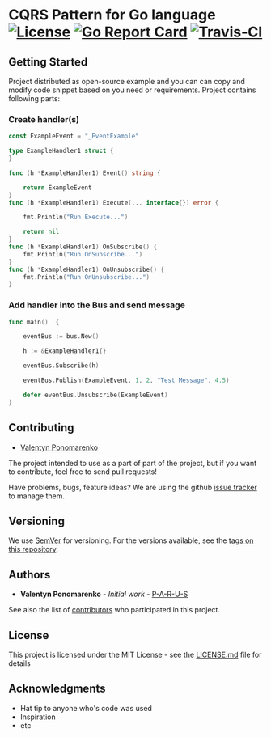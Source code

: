 # CQRS Pattern for Go language [![License](https://img.shields.io/dub/l/vibe-d.svg)](https://opensource.org/licenses/MIT) [![Go Report Card](https://goreportcard.com/badge/github.com/P-A-R-U-S/Golang-CQRS)](https://goreportcard.com/report/github.com/P-A-R-U-S/Golang-CQRS) [![Travis-CI](https://travis-ci.org/P-A-R-U-S/Go-CQRS.svg?branch=master)](https://travis-ci.org/P-A-R-U-S/Go-CQRS)

## Getting Started

Project distributed as open-source example and you can can copy and modify code snippet based on you need or requirements.
Project contains following parts:

### Create handler(s)

```GO
const ExampleEvent = "_EventExample"

type ExampleHandler1 struct {
}

func (h *ExampleHandler1) Event() string {

	return ExampleEvent
}
func (h *ExampleHandler1) Execute(... interface{}) error {

	fmt.Println("Run Execute...")

	return nil
}
func (h *ExampleHandler1) OnSubscribe() {
	fmt.Println("Run OnSubscribe...")
}
func (h *ExampleHandler1) OnUnsubscribe() {
	fmt.Println("Run OnUnsubscribe...")
}

```

### Add handler into the Bus and send message

```Go
func main()  {

	eventBus := bus.New()

	h := &ExampleHandler1{}

	eventBus.Subscribe(h)

	eventBus.Publish(ExampleEvent, 1, 2, "Test Message", 4.5)

	defer eventBus.Unsubscribe(ExampleEvent)
}
```



## Contributing

* [Valentyn Ponomarenko](http://valentynponomarenko.com)

The project intended to use as a part of part of the project, but if you want to contribute, feel free to send pull requests!

Have problems, bugs, feature ideas?
We are using the github [issue tracker](https://github.com/P-A-R-U-S/Golang-CQRS/issues) to manage them.

## Versioning

We use [SemVer](http://semver.org/) for versioning. For the versions available, see the [tags on this repository](https://github.com/P-A-R-U-S/Golang-CQRS/tags). 

## Authors

* **Valentyn Ponomarenko** - *Initial work* - [P-A-R-U-S](https://github.com/P-A-R-U-S/)

See also the list of [contributors](https://github.com/P-A-R-U-S/Golang-CQRS/contributors) who participated in this project.

## License

This project is licensed under the MIT License - see the [LICENSE.md](https://opensource.org/licenses/MIT) file for details

## Acknowledgments

* Hat tip to anyone who's code was used
* Inspiration
* etc



